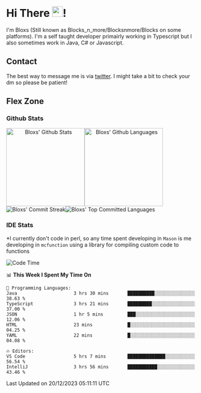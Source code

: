 # Hi There <img src="https://media.giphy.com/media/hvRJCLFzcasrR4ia7z/giphy.gif" width="28">!
I'm Bloxs (Still known as Blocks_n_more/Blocksnmore/Blocks on some platforms). I'm a self taught developer primairly working in Typescript but I also sometimes work in Java, C# or Javascript. 

## Contact
The best way to message me is via [twitter](https://twitter.com/blocksnmore). I might take a bit to check your dm so please be patient!

## Flex Zone
### Github Stats
<div style="display: flex;" align="center">
  <img src="https://readme-stats-gules.vercel.app/api?username=Blocksnmore&bg_color=23272A&show_icons=true&count_private=true&title_color=fff&text_color=fff&icon_color=3d34eb&hide_border=true&border_radius=10" alt="Bloxs' Github Stats" style="height: 13rem" />
 <img src="https://readme-stats-gules.vercel.app/api/top-langs/?username=Blocksnmore&layout=donut&count_private=true&hide_border=true&bg_color=23272A&title_color=fff&text_color=fff&icon_color=3d34eb&border_radius=10" alt="Bloxs' Github Languages" style="height: 13rem;" />
</div>
<div style="display: flex;" align="center">
  <img src="https://streak-stats.demolab.com?user=Blocksnmore&theme=github-dark-blue&hide_border=true" alt="Bloxs' Commit Streak">
  <img src="http://github-profile-summary-cards.vercel.app/api/cards/most-commit-language?username=Blocksnmore&theme=github_dark" alt="Bloxs' Top Committed Languages">
</div>

### IDE Stats
*I currently don't code in perl, so any time spent developing in `Mason` is me developing in `mcfunction` using a library for compiling custom code to functions
<!--START_SECTION:waka-->
![Code Time](http://img.shields.io/badge/Code%20Time-694%20hrs%2028%20mins-blue)

📊 **This Week I Spent My Time On** 

```text
💬 Programming Languages: 
Java                     3 hrs 30 mins       ██████████░░░░░░░░░░░░░░░   38.63 % 
TypeScript               3 hrs 21 mins       █████████░░░░░░░░░░░░░░░░   37.00 % 
JSON                     1 hr 5 mins         ███░░░░░░░░░░░░░░░░░░░░░░   12.06 % 
HTML                     23 mins             █░░░░░░░░░░░░░░░░░░░░░░░░   04.25 % 
YAML                     22 mins             █░░░░░░░░░░░░░░░░░░░░░░░░   04.08 % 

🔥 Editors: 
VS Code                  5 hrs 7 mins        ██████████████░░░░░░░░░░░   56.54 % 
IntelliJ                 3 hrs 56 mins       ███████████░░░░░░░░░░░░░░   43.46 % 
```


 Last Updated on 20/12/2023 05:11:11 UTC
<!--END_SECTION:waka-->
